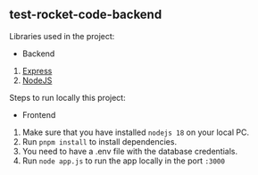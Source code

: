 ## test-rocket-code-backend

Libraries used in the project:
- Backend
1. [Express](https://expressjs.com/)
2. [NodeJS](https://nodejs.org/es)

Steps to run locally this project:

- Frontend
1. Make sure that you have installed `nodejs 18` on your local PC.
2. Run `pnpm install` to install dependencies.
3. You need to have a .env file with the database credentials.
4. Run `node app.js` to run the app locally in the port `:3000`
